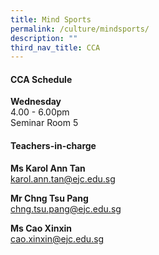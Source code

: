 ```yaml
---
title: Mind Sports
permalink: /culture/mindsports/
description: ""
third_nav_title: CCA
---
```

#### **CCA Schedule**

**Wednesday**  
4.00 - 6.00pm  
Seminar Room 5

#### **Teachers-in-charge**

**Ms Karol Ann Tan**  
[karol.ann.tan@ejc.edu.sg](mailto:karol.ann.tan@ejc.edu.sg)

**Mr Chng Tsu Pang**  
[chng.tsu.pang@ejc.edu.sg](mailto:chng.tsu.pang@ejc.edu.sg)

**Ms Cao Xinxin**  
[cao.xinxin@ejc.edu.sg](mailto:cao.xinxin@ejc.edu.sg)